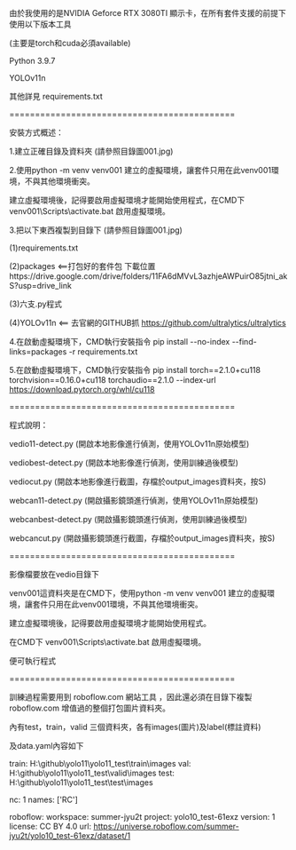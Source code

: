 由於我使用的是NVIDIA Geforce RTX 3080TI 顯示卡，在所有套件支援的前提下使用以下版本工具

(主要是torch和cuda必須available)

Python 3.9.7

YOLOv11n

其他詳見 requirements.txt

============================================

安裝方式概述：

1.建立正確目錄及資料夾 (請參照目錄圖001.jpg)

2.使用python -m venv venv001 建立的虛擬環境，讓套件只用在此venv001環境，不與其他環境衝突。

建立虛擬環境後，記得要啟用虛擬環境才能開始使用程式，在CMD下	venv001\Scripts\activate.bat 啟用虛擬環境。

3.把以下東西複製到目錄下 (請參照目錄圖001.jpg)

(1)requirements.txt

(2)packages <==打包好的套件包 下載位置https://drive.google.com/drive/folders/11FA6dMVvL3azhjeAWPuirO85jtni_akS?usp=drive_link

(3)六支.py程式  

(4)YOLOv11n <== 去官網的GITHUB抓  https://github.com/ultralytics/ultralytics

4.在啟動虛擬環境下，CMD執行安裝指令 pip install --no-index --find-links=packages -r requirements.txt

5.在啟動虛擬環境下，CMD執行安裝指令 pip install torch==2.1.0+cu118 torchvision==0.16.0+cu118 torchaudio==2.1.0 --index-url https://download.pytorch.org/whl/cu118

============================================

程式說明：

  vedio11-detect.py (開啟本地影像進行偵測，使用YOLOv11n原始模型)

  vediobest-detect.py (開啟本地影像進行偵測，使用訓練過後模型)

  vediocut.py (開啟本地影像進行截圖，存檔於output_images資料夾，按S)

  webcan11-detect.py (開啟攝影鏡頭進行偵測，使用YOLOv11n原始模型)

  webcanbest-detect.py (開啟攝影鏡頭進行偵測，使用訓練過後模型)

  webcancut.py (開啟攝影鏡頭進行截圖，存檔於output_images資料夾，按S)

============================================

影像檔要放在vedio目錄下

venv001這資料夾是在CMD下，使用python -m venv venv001 建立的虛擬環境，讓套件只用在此venv001環境，不與其他環境衝突。

建立虛擬環境後，記得要啟用虛擬環境才能開始使用程式。

在CMD下	venv001\Scripts\activate.bat 啟用虛擬環境。

便可執行程式

============================================

訓練過程需要用到 roboflow.com 網站工具 ，因此還必須在目錄下複製 roboflow.com 增值過的整個打包圖片資料夾。

內有test，train，valid 三個資料夾，各有images(圖片)及label(標註資料) 

及data.yaml內容如下

train: H:\github\yolo11\yolo11_test\train\images
val: H:\github\yolo11\yolo11_test\valid\images
test: H:\github\yolo11\yolo11_test\test\images

nc: 1
names: ['RC']

roboflow:
  workspace: summer-jyu2t
  project: yolo10_test-61exz
  version: 1
  license: CC BY 4.0
  url: https://universe.roboflow.com/summer-jyu2t/yolo10_test-61exz/dataset/1























